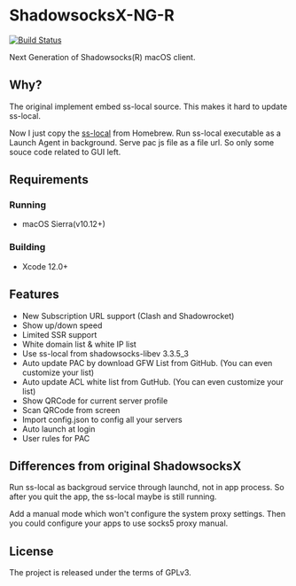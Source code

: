 # ShadowsocksX-NG-R

[![Build Status](https://travis-ci.org/shadowsocksr/ShadowsocksX-NG.svg?branches=develop)](https://travis-ci.org/shadowsocksr/ShadowsocksX-NG)

Next Generation of Shadowsocks(R) macOS client.

## Why?

The original implement embed ss-local source. This makes it hard to update ss-local.

Now I just copy the [ss-local](https://formulae.brew.sh/formula/shadowsocks-libev) from Homebrew. Run ss-local executable as a Launch Agent in background. 
Serve pac js file as a file url. So only some souce code related to GUI left. 

## Requirements

### Running

- macOS Sierra(v10.12+)

### Building

- Xcode 12.0+

## Features

- New Subscription URL support (Clash and Shadowrocket)
- Show up/down speed
- Limited SSR support
- White domain list & white IP list
- Use ss-local from shadowsocks-libev 3.3.5_3
- Auto update PAC by download GFW List from GitHub. (You can even customize your list)
- Auto update ACL white list from GutHub. (You can even customize your list)
- Show QRCode for current server profile
- Scan QRCode from screen
- Import config.json to config all your servers
- Auto launch at login
- User rules for PAC

## Differences from original ShadowsocksX

Run ss-local as backgroud service through launchd, not in app process.
So after you quit the app, the ss-local maybe is still running. 

Add a manual mode which won't configure the system proxy settings. 
Then you could configure your apps to use socks5 proxy manual.

## License

The project is released under the terms of GPLv3.

